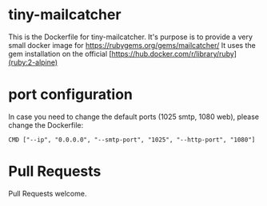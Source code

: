 # tiny-mailcatcher
This is the Dockerfile for tiny-mailcatcher.
It's purpose is to provide a very small docker image for https://rubygems.org/gems/mailcatcher/
It uses the gem installation on the official [https://hub.docker.com/r/library/ruby](ruby:2-alpine)

# port configuration
In case you need to change the default ports (1025 smtp, 1080 web),
please change the Dockerfile:

`CMD ["--ip", "0.0.0.0", "--smtp-port", "1025", "--http-port", "1080"]`

# Pull Requests
Pull Requests welcome.


